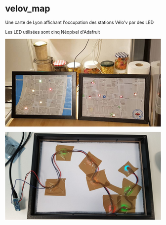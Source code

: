 # velov_map
Une carte de Lyon affichant l'occupation des stations Vélo'v par des LED

Les LED utilisées sont cinq Néopixel d'Adafruit

![Alt text](images/30594859_10215936359899990_541649179080916992_n.jpg?raw=true "Rectoi")

![Alt text](images/30572168_10215940975495377_695674450141511680_o.jpg?raw=true "Verso")
